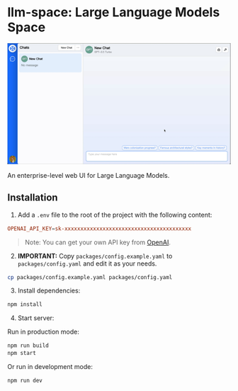 # llm-space: Large Language Models Space

![Demo Recording](docs/images/screen-recording.gif)

An enterprise-level web UI for Large Language Models.

## Installation

1. Add a `.env` file to the root of the project with the following content:

```conf
OPENAI_API_KEY=sk-xxxxxxxxxxxxxxxxxxxxxxxxxxxxxxxxxxxxxxxx
```

> Note: You can get your own API key from [OpenAI](https://platform.openai.com/account/api-keys/).

2. **IMPORTANT:** Copy `packages/config.example.yaml` to `packages/config.yaml` and edit it as your needs.

```bash
cp packages/config.example.yaml packages/config.yaml
```

3. Install dependencies:

```bash
npm install
```

4. Start server:

Run in production mode:

```bash
npm run build
npm start
```

Or run in development mode:

```bash
npm run dev
```
